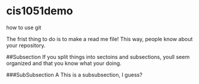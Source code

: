 # cis1051demo
how to use git


The frist thing to do is to make a read me file!
This way, people know about your repository.

##Subsection
If you split things into sectoins and subsections, youll seem organized and that you know what your doing.

###SubSubsection A
This is a subsubsection, I guess?

